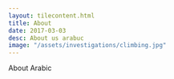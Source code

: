 ```yaml
---
layout: tilecontent.html
title: About
date: 2017-03-03
desc: About us arabuc
image: "/assets/investigations/climbing.jpg"
---
```


About Arabic
